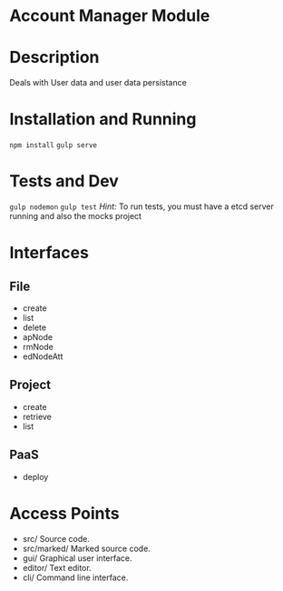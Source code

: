 # Account Manager Module

Description
===========
Deals with User data and user data persistance

Installation and Running
============
```npm install```
```gulp serve```

Tests and Dev
=============
```gulp nodemon```
```gulp test```
*Hint:* To run tests, you must have a etcd server running and also the mocks project

Interfaces
==========

## File
* create
* list
* delete
* apNode
* rmNode
* edNodeAtt

## Project
* create
* retrieve
* list

## PaaS
* deploy

Access Points
=============

* src/
 Source code.
* src/marked/
 Marked source code.
* gui/
 Graphical user interface.
* editor/
 Text editor.
* cli/
 Command line interface.
